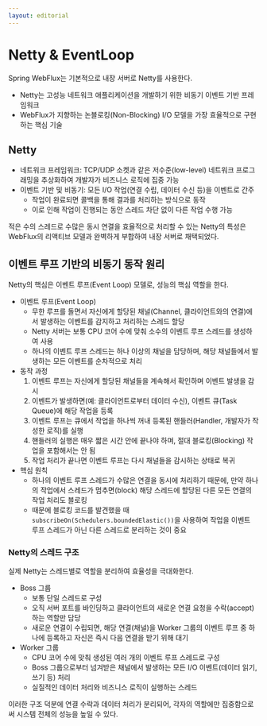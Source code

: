 ```yaml
---
layout: editorial
---
```


# Netty & EventLoop

Spring WebFlux는 기본적으로 내장 서버로 Netty를 사용한다.

- Netty는 고성능 네트워크 애플리케이션을 개발하기 위한 비동기 이벤트 기반 프레임워크
- WebFlux가 지향하는 논블로킹(Non-Blocking) I/O 모델을 가장 효율적으로 구현하는 핵심 기술

## Netty

- 네트워크 프레임워크: TCP/UDP 소켓과 같은 저수준(low-level) 네트워크 프로그래밍을 추상화하여 개발자가 비즈니스 로직에 집중 가능
- 이벤트 기반 및 비동기: 모든 I/O 작업(연결 수립, 데이터 수신 등)을 이벤트로 간주
    - 작업이 완료되면 콜백을 통해 결과를 처리하는 방식으로 동작
    - 이로 인해 작업이 진행되는 동안 스레드 차단 없이 다른 작업 수행 가능

적은 수의 스레드로 수많은 동시 연결을 효율적으로 처리할 수 있는 Netty의 특성은 WebFlux의 리액티브 모델과 완벽하게 부합하여 내장 서버로 채택되었다.

## 이벤트 루프 기반의 비동기 동작 원리

Netty의 핵심은 이벤트 루프(Event Loop) 모델로, 성능의 핵심 역할을 한다.

- 이벤트 루프(Event Loop)
    - 무한 루프를 돌면서 자신에게 할당된 채널(Channel, 클라이언트와의 연결)에서 발생하는 이벤트를 감지하고 처리하는 스레드 할당
    - Netty 서버는 보통 CPU 코어 수에 맞춰 소수의 이벤트 루프 스레드를 생성하여 사용
    - 하나의 이벤트 루프 스레드는 하나 이상의 채널을 담당하며, 해당 채널들에서 발생하는 모든 이벤트를 순차적으로 처리
- 동작 과정
    1. 이벤트 루프는 자신에게 할당된 채널들을 계속해서 확인하며 이벤트 발생을 감시
    2. 이벤트가 발생하면(예: 클라이언트로부터 데이터 수신), 이벤트 큐(Task Queue)에 해당 작업을 등록
    3. 이벤트 루프는 큐에서 작업을 하나씩 꺼내 등록된 핸들러(Handler, 개발자가 작성한 로직)를 실행
    4. 핸들러의 실행은 매우 짧은 시간 안에 끝나야 하며, 절대 블로킹(Blocking) 작업을 포함해서는 안 됨
    5. 작업 처리가 끝나면 이벤트 루프는 다시 채널들을 감시하는 상태로 복귀
- 핵심 원칙
    - 하나의 이벤트 루프 스레드가 수많은 연결을 동시에 처리하기 때문에, 만약 하나의 작업에서 스레드가 멈추면(block) 해당 스레드에 할당된 다른 모든 연결의 작업 처리도 블로킹
    - 때문에 블로킹 코드를 발견했을 때 `subscribeOn(Schedulers.boundedElastic())`을 사용하여 작업을 이벤트 루프 스레드가 아닌 다른 스레드로 분리하는 것이 중요

### Netty의 스레드 구조

실제 Netty는 스레드별로 역할을 분리하여 효율성을 극대화한다.

- Boss 그룹
    - 보통 단일 스레드로 구성
    - 오직 서버 포트를 바인딩하고 클라이언트의 새로운 연결 요청을 수락(accept)하는 역할만 담당
    - 새로운 연결이 수립되면, 해당 연결(채널)을 Worker 그룹의 이벤트 루프 중 하나에 등록하고 자신은 즉시 다음 연결을 받기 위해 대기
- Worker 그룹
    - CPU 코어 수에 맞춰 생성된 여러 개의 이벤트 루프 스레드로 구성
    - Boss 그룹으로부터 넘겨받은 채널에서 발생하는 모든 I/O 이벤트(데이터 읽기, 쓰기 등) 처리
    - 실질적인 데이터 처리와 비즈니스 로직이 실행하는 스레드

이러한 구조 덕분에 연결 수락과 데이터 처리가 분리되어, 각자의 역할에만 집중함으로써 시스템 전체의 성능을 높일 수 있다.
